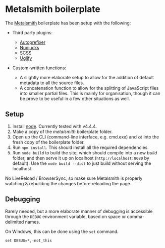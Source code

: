 # Metalsmith boilerplate

The [Metalsmith](http://metalsmith.io) boilerplate has been setup with the following:

- Third party plugins:
    - [Autoprefixer](https://github.com/postcss/autoprefixer)
    - [Nunjucks](https://mozilla.github.io/nunjucks/)
    - [SCSS](http://sass-lang.com/)
    - [Uglify](https://github.com/ksmithut/metalsmith-uglify)

- Custom-written functions:
    - A slightly more elaborate setup to allow for the addition of default metadata to all the source files.
    - A concatenation function to allow for the splitting of JavaScript files into smaller partial files. This is mainly for organisation, though it can be prove to be useful in a few other situations as well.

## Setup

1. Install [node](http://nodejs.org). Currently tested with v4.4.4.
2. Make a copy of the *metalsmith* boilerplate folder.
3. Open up the CLI (command-line interface, e.g. cmd.exe) and `cd` into the fresh copy of the boilerplate folder.
4. Run `npm install`. This should install all the required dependencies.
5. Run `node build` to build the site, which should compile into a new *build* folder, and then serve it up on localhost (`http://localhost:8080` by default). Use the `node build --dist` to just build without serving the localhost.

No LiveReload / BrowserSync, so make sure Metalsmith is properly watching & rebuilding the changes before reloading the page.

## Debugging

Rarely needed, but a more elaborate manner of debugging is accessible through the `DEBUG` environment variable, based on space or comma-delimited names.

On Windows, this can be done using the `set` command.

    set DEBUG=*,-not_this